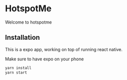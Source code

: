 # HotspotMe

Welcome to hotspotme

## Installation

This is a expo app, working on top of running react native.

Make sure to have expo on your phone

```bash
yarn install
yarn start
```